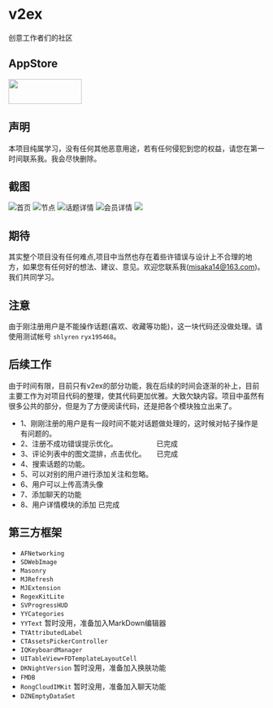 # v2ex
创意工作者们的社区 

## AppStore
<a href="https://itunes.apple.com/app/id1078157349">
<img src="https://camo.githubusercontent.com/8359d14f23ef45a69be24997e9b26fab31438d56/687474703a2f2f7777322e73696e61696d672e636e2f6c617267652f303036306c6d3754677731663168677273316562776a333038313032713073702e6a7067" width="144" height="49" data-canonical-src="http://ww2.sinaimg.cn/large/0060lm7Tgw1f1hgrs1ebwj308102q0sp.jpg" style="max-width:100%;">
</a>

## 声明
本项目纯属学习，没有任何其他恶意用途，若有任何侵犯到您的权益，请您在第一时间联系我。我会尽快删除。

## 截图
![首页](https://github.com/misaka14/v2ex-OC/blob/master/Screenshots/IMG_4532.PNG)
![节点](https://github.com/misaka14/v2ex-OC/blob/master/Screenshots/IMG_4533.PNG) 
![话题详情](https://github.com/misaka14/v2ex-OC/blob/master/Screenshots/IMG_4534.PNG)
![会员详情](https://github.com/misaka14/v2ex-OC/blob/master/Screenshots/IMG_4535.PNG)
![](https://github.com/misaka14/v2ex-OC/blob/master/Screenshots/IMG_4554.PNG)

## 期待
其实整个项目没有任何难点,项目中当然也存在着些许错误与设计上不合理的地方，如果您有任何好的想法、建议、意见。欢迎您联系我(misaka14@163.com)。我们共同学习。

## 注意
由于刚注册用户是不能操作话题(喜欢、收藏等功能)，这一块代码还没做处理。请使用测试帐号 `shlyren` `ryx195468`。

## 后续工作

由于时间有限，目前只有v2ex的部分功能，我在后续的时间会逐渐的补上，目前主要工作为对项目代码的整理，使其代码更加优雅。大致欠缺内容。项目中虽然有很多公共的部分，但是为了方便阅读代码，还是把各个模块独立出来了。

* 1、刚刚注册的用户是有一段时间不能对话题做处理的，这时候对帖子操作是有问题的。
* 2、注册不成功错误提示优化。　　　　　　已完成
* 3、评论列表中的图文混排，点击优化。　　已完成
* 4、搜索话题的功能。
* 5、可以对别的用户进行添加关注和忽略。
* 6、用户可以上传高清头像   
* 7、添加聊天的功能
* 8、用户详情模块的添加 已完成

## 第三方框架
  * `AFNetworking`
  * `SDWebImage`
  * `Masonry`
  * `MJRefresh`
  * `MJExtension`
  * `RegexKitLite`
  * `SVProgressHUD`
  * `YYCategories`
  * `YYText`				 暂时没用，准备加入MarkDown编辑器
  * `TYAttributedLabel`
  * `CTAssetsPickerController`
  * `IQKeyboardManager`
  * `UITableView+FDTemplateLayoutCell`
  * `DKNightVersion`                      暂时没用，准备加入换肤功能
  * `FMDB`                               
  * `RongCloudIMKit`                      暂时没用，准备加入聊天功能
  * `DZNEmptyDataSet`
	


